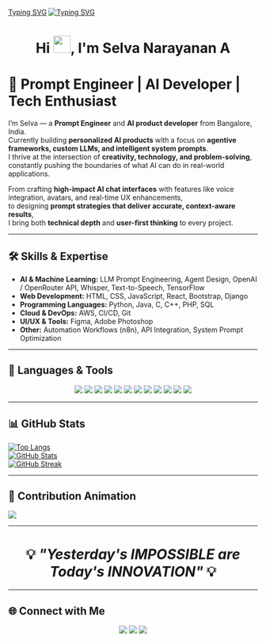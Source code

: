 <!-- Typing Effect Intro -->
[Typing SVG](https://readme-typing-svg.herokuapp.com?size=24&color=00F700&lines=Hello+World!;I+am+Selva;Welcome+to+my+Profile!)
[![Typing SVG](https://readme-typing-svg.herokuapp.com?size=28&color=FF5733&center=true&vCenter=true&width=900&lines=Prompt+Engineer+%7C+AI+Developer+%7C+Tech+Enthusiast;Building+Agentive+AI+Products;Transforming+Ideas+into+Intelligent+Systems)](https://git.io/typing-svg)


<h1 align="center">
  Hi <img src="https://media.giphy.com/media/hvRJCLFzcasrR4ia7z/giphy.gif" width="35">, I'm Selva Narayanan A
</h1>

# 🚀 Prompt Engineer | AI Developer | Tech Enthusiast

I’m Selva — a **Prompt Engineer** and **AI product developer** from Bangalore, India.  
Currently building **personalized AI products** with a focus on **agentive frameworks, custom LLMs, and intelligent system prompts**.  
I thrive at the intersection of **creativity, technology, and problem-solving**, constantly pushing the boundaries of what AI can do in real-world applications.

From crafting **high-impact AI chat interfaces** with features like voice integration, avatars, and real-time UX enhancements,  
to designing **prompt strategies that deliver accurate, context-aware results**,  
I bring both **technical depth** and **user-first thinking** to every project.

---

## 🛠 Skills & Expertise

- **AI & Machine Learning:** LLM Prompt Engineering, Agent Design, OpenAI / OpenRouter API, Whisper, Text-to-Speech, TensorFlow  
- **Web Development:** HTML, CSS, JavaScript, React, Bootstrap, Django  
- **Programming Languages:** Python, Java, C, C++, PHP, SQL  
- **Cloud & DevOps:** AWS, CI/CD, Git  
- **UI/UX & Tools:** Figma, Adobe Photoshop  
- **Other:** Automation Workflows (n8n), API Integration, System Prompt Optimization

---

## 🚀 Languages & Tools
<p align="center">
  <img src="https://img.icons8.com/color/48/python.png" style="transition: transform 0.3s;" />
  <img src="https://img.icons8.com/color/48/javascript.png" style="transition: transform 0.3s;" />
  <img src="https://img.icons8.com/color/48/react-native.png" style="transition: transform 0.3s;" />
  <img src="https://img.icons8.com/color/48/html-5.png" style="transition: transform 0.3s;" />
  <img src="https://img.icons8.com/color/48/css3.png" style="transition: transform 0.3s;" />
  <img src="https://img.icons8.com/color/48/java-coffee-cup-logo.png" style="transition: transform 0.3s;" />
  <img src="https://img.icons8.com/color/48/bootstrap.png" style="transition: transform 0.3s;" />
  <img src="https://img.icons8.com/color/48/git.png" style="transition: transform 0.3s;" />
  <img src="https://img.icons8.com/color/48/django.png" style="transition: transform 0.3s;" />
  <img src="https://img.icons8.com/color/48/sql.png" style="transition: transform 0.3s;" />
  <img src="https://img.icons8.com/color/48/figma--v1.png" style="transition: transform 0.3s;" />
  <img src="https://img.icons8.com/color/48/tensorflow.png" style="transition: transform 0.3s;" />
</p>

---

## 📊 GitHub Stats

[![Top Langs](https://github-readme-stats.vercel.app/api/top-langs/?username=selva-a&layout=compact&hide=jupyter%20notebook&theme=radical)](https://github.com/anuraghazra/github-readme-stats)  
[![GitHub Stats](https://github-readme-stats.vercel.app/api?username=selva-a&theme=radical)](https://github.com/anuraghazra/github-readme-stats)  
[![GitHub Streak](https://github-readme-streak-stats.herokuapp.com/?user=selva-a&theme=radical)](https://git.io/streak-stats)  

---

## 🐍 Contribution Animation
![](https://raw.githubusercontent.com/selva-a/selva-a/output/github-contribution-grid-snake.svg)



---

<h1 align='center'>💡 <i>"Yesterday's IMPOSSIBLE are Today's INNOVATION"</i> 💡</h1>

---

## 🌐 Connect with Me
<p align="center">
<a href="https://www.linkedin.com/in/selva-narayanan-707aa220a"><img src="https://img.icons8.com/fluent/48/linkedin.png"/></a>
<a href="https://twitter.com/SelvaNa45259083"><img src="https://img.icons8.com/fluent/48/twitter.png"/></a>
<a href="https://instagram.com/selva._a_"><img src="https://img.icons8.com/fluent/48/instagram-new.png"/></a>
</p>
